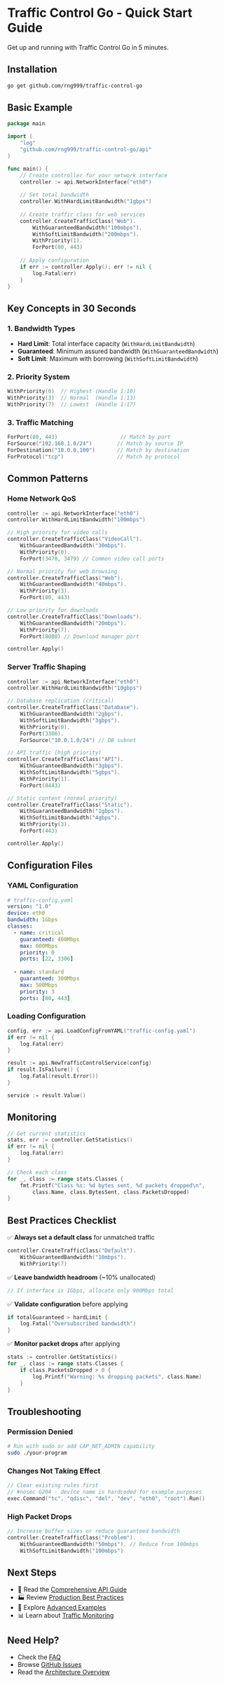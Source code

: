 # Traffic Control Go - Quick Start Guide

Get up and running with Traffic Control Go in 5 minutes.

## Installation

```bash
go get github.com/rng999/traffic-control-go
```

## Basic Example

```go
package main

import (
    "log"
    "github.com/rng999/traffic-control-go/api"
)

func main() {
    // Create controller for your network interface
    controller := api.NetworkInterface("eth0")
    
    // Set total bandwidth
    controller.WithHardLimitBandwidth("1gbps")
    
    // Create traffic class for web services
    controller.CreateTrafficClass("Web").
        WithGuaranteedBandwidth("100mbps").
        WithSoftLimitBandwidth("200mbps").
        WithPriority(1).
        ForPort(80, 443)
    
    // Apply configuration
    if err := controller.Apply(); err != nil {
        log.Fatal(err)
    }
}
```

## Key Concepts in 30 Seconds

### 1. Bandwidth Types
- **Hard Limit**: Total interface capacity (`WithHardLimitBandwidth`)
- **Guaranteed**: Minimum assured bandwidth (`WithGuaranteedBandwidth`)
- **Soft Limit**: Maximum with borrowing (`WithSoftLimitBandwidth`)

### 2. Priority System
```go
WithPriority(0)  // Highest (Handle 1:10)
WithPriority(3)  // Normal  (Handle 1:13)
WithPriority(7)  // Lowest  (Handle 1:17)
```

### 3. Traffic Matching
```go
ForPort(80, 443)                    // Match by port
ForSource("192.168.1.0/24")        // Match by source IP
ForDestination("10.0.0.100")       // Match by destination
ForProtocol("tcp")                 // Match by protocol
```

## Common Patterns

### Home Network QoS
```go
controller := api.NetworkInterface("eth0")
controller.WithHardLimitBandwidth("100mbps")

// High priority for video calls
controller.CreateTrafficClass("VideoCall").
    WithGuaranteedBandwidth("30mbps").
    WithPriority(0).
    ForPort(3478, 3479) // Common video call ports

// Normal priority for web browsing
controller.CreateTrafficClass("Web").
    WithGuaranteedBandwidth("40mbps").
    WithPriority(3).
    ForPort(80, 443)

// Low priority for downloads
controller.CreateTrafficClass("Downloads").
    WithGuaranteedBandwidth("20mbps").
    WithPriority(7).
    ForPort(8080) // Download manager port

controller.Apply()
```

### Server Traffic Shaping
```go
controller := api.NetworkInterface("eth0")
controller.WithHardLimitBandwidth("10gbps")

// Database replication (critical)
controller.CreateTrafficClass("Database").
    WithGuaranteedBandwidth("2gbps").
    WithSoftLimitBandwidth("3gbps").
    WithPriority(0).
    ForPort(3306).
    ForSource("10.0.1.0/24") // DB subnet

// API traffic (high priority)
controller.CreateTrafficClass("API").
    WithGuaranteedBandwidth("3gbps").
    WithSoftLimitBandwidth("5gbps").
    WithPriority(1).
    ForPort(8443)

// Static content (normal priority)
controller.CreateTrafficClass("Static").
    WithGuaranteedBandwidth("1gbps").
    WithSoftLimitBandwidth("4gbps").
    WithPriority(3).
    ForPort(443)

controller.Apply()
```

## Configuration Files

### YAML Configuration
```yaml
# traffic-config.yaml
version: "1.0"
device: eth0
bandwidth: 1Gbps
classes:
  - name: critical
    guaranteed: 400Mbps
    max: 600Mbps
    priority: 0
    ports: [22, 3306]
  
  - name: standard
    guaranteed: 300Mbps
    max: 500Mbps
    priority: 3
    ports: [80, 443]
```

### Loading Configuration
```go
config, err := api.LoadConfigFromYAML("traffic-config.yaml")
if err != nil {
    log.Fatal(err)
}

result := api.NewTrafficControlService(config)
if result.IsFailure() {
    log.Fatal(result.Error())
}

service := result.Value()
```

## Monitoring

```go
// Get current statistics
stats, err := controller.GetStatistics()
if err != nil {
    log.Fatal(err)
}

// Check each class
for _, class := range stats.Classes {
    fmt.Printf("Class %s: %d bytes sent, %d packets dropped\n",
        class.Name, class.BytesSent, class.PacketsDropped)
}
```

## Best Practices Checklist

✅ **Always set a default class** for unmatched traffic
```go
controller.CreateTrafficClass("Default").
    WithGuaranteedBandwidth("10mbps").
    WithPriority(7)
```

✅ **Leave bandwidth headroom** (~10% unallocated)
```go
// If interface is 1Gbps, allocate only 900Mbps total
```

✅ **Validate configuration** before applying
```go
if totalGuaranteed > hardLimit {
    log.Fatal("Oversubscribed bandwidth")
}
```

✅ **Monitor packet drops** after applying
```go
stats := controller.GetStatistics()
for _, class := range stats.Classes {
    if class.PacketsDropped > 0 {
        log.Printf("Warning: %s dropping packets", class.Name)
    }
}
```

## Troubleshooting

### Permission Denied
```bash
# Run with sudo or add CAP_NET_ADMIN capability
sudo ./your-program
```

### Changes Not Taking Effect
```go
// Clear existing rules first
// #nosec G204 - device name is hardcoded for example purposes
exec.Command("tc", "qdisc", "del", "dev", "eth0", "root").Run()
```

### High Packet Drops
```go
// Increase buffer sizes or reduce guaranteed bandwidth
controller.CreateTrafficClass("Problem").
    WithGuaranteedBandwidth("50mbps"). // Reduce from 100mbps
    WithSoftLimitBandwidth("100mbps")
```

## Next Steps

- 📖 Read the [Comprehensive API Guide](api-usage-guide.md)
- 🏭 Review [Production Best Practices](best-practices.md)
- 🔧 Explore [Advanced Examples](../examples/)
- 📊 Learn about [Traffic Monitoring](logging.md)

## Need Help?

- Check the [FAQ](faq.md)
- Browse [GitHub Issues](https://github.com/rng999/traffic-control-go/issues)
- Read the [Architecture Overview](../memory-bank/architecture-overview.md)